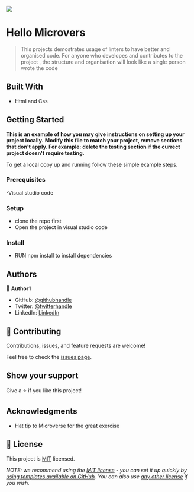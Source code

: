 ![](https://img.shields.io/badge/Microverse-blueviolet)

# Hello Microvers

> This projects demostrates usage of linters to have better and organised code. For anyone who developes and contributes to the project , the structure and organisation will look like a single person wrote the code


## Built With

- Html and Css
## Getting Started

**This is an example of how you may give instructions on setting up your project locally.**
**Modify this file to match your project, remove sections that don't apply. For example: delete the testing section if the currect project doesn't require testing.**


To get a local copy up and running follow these simple example steps.

### Prerequisites
-Visual studio code
### Setup
- clone the repo first
- Open the project in visual studio code
### Install
- RUN npm install to install dependencies

## Authors

👤 **Author1**
- GitHub: [@githubhandle](https://github.com/LDouglas)
- Twitter: [@twitterhandle](https://twitter.com/Kawempes_finest)
- LinkedIn: [LinkedIn](https://linkedin.com/in/Douglas_luzinda)

## 🤝 Contributing

Contributions, issues, and feature requests are welcome!

Feel free to check the [issues page](../../issues/).

## Show your support

Give a ⭐️ if you like this project!

## Acknowledgments

- Hat tip to Microverse for the great exercise
## 📝 License

This project is [MIT](./LICENSE) licensed.

_NOTE: we recommend using the [MIT license](https://choosealicense.com/licenses/mit/) - you can set it up quickly by [using templates available on GitHub](https://docs.github.com/en/communities/setting-up-your-project-for-healthy-contributions/adding-a-license-to-a-repository). You can also use [any other license](https://choosealicense.com/licenses/) if you wish._